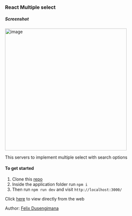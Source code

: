 ### React Multiple select

##### Screenshot
<img width="402" alt="image" src="https://user-images.githubusercontent.com/73703812/190401064-b8d0bfd4-6d00-4377-9252-d623074df773.png">

This servers to implement multiple select with search options

#### To get started

1. Clone this [repo](https://github.com/felixdusengimana/react-select)
2. Inside the application folder run `npm i`
3. Then run `npm run dev` and visit `http://localhost:3000/`

Click [here](react-select-zeta.vercel.app) to view directly from the web

Author: [Felix Dusengimana](https://github.com/felixdusengimana)


